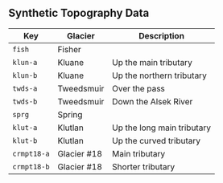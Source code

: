 ## Synthetic Topography Data


| Key         | Glacier     | Description                |
|-------------|-------------|----------------------------|
| `fish`      | Fisher      |                            |
| `klun-a`    | Kluane      | Up the main tributary      |
| `klun-b`    | Kluane      | Up the northern tributary  |
| `twds-a`    | Tweedsmuir  | Over the pass              |
| `twds-b`    | Tweedsmuir  | Down the Alsek River       |
| `sprg`      | Spring      |                            |
| `klut-a`    | Klutlan     | Up the long main tributary |
| `klut-b`    | Klutlan     | Up the curved tributary    |
| `crmpt18-a` | Glacier #18 | Main tributary             |
| `crmpt18-b` | Glacier #18 | Shorter tributary          |

